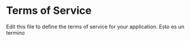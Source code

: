 # Terms of Service

Edit this file to define the terms of service for your application.
Esto es un termino
